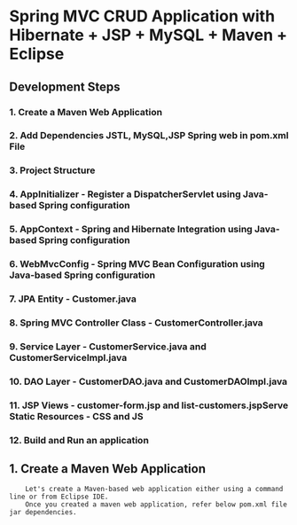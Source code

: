 # Spring MVC CRUD Application with Hibernate + JSP + MySQL + Maven + Eclipse

## Development Steps

 ### 1.  Create a Maven Web Application
 ### 2.  Add Dependencies JSTL, MySQL,JSP Spring web in pom.xml File
 ### 3. Project Structure
 ### 4. AppInitializer - Register a DispatcherServlet using Java-based Spring configuration
 ### 5.   AppContext - Spring and Hibernate Integration using Java-based Spring configuration
 ### 6.   WebMvcConfig - Spring MVC Bean Configuration using Java-based Spring configuration
 ### 7.   JPA Entity - Customer.java
 ### 8.   Spring MVC Controller Class - CustomerController.java
 ### 9.   Service Layer - CustomerService.java and CustomerServiceImpl.java
 ### 10.  DAO Layer - CustomerDAO.java and CustomerDAOImpl.java 
 ### 11.  JSP Views - customer-form.jsp and list-customers.jspServe Static Resources - CSS and JS
 ### 12.  Build and Run an application

 ## 1.  Create a Maven Web Application
        Let's create a Maven-based web application either using a command line or from Eclipse IDE.
        Once you created a maven web application, refer below pom.xml file jar dependencies.
   


